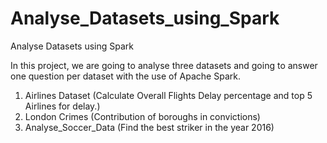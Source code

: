 # Analyse_Datasets_using_Spark
Analyse Datasets using Spark

In this project, we are going to analyse three datasets and going to answer one question per dataset with the use of Apache Spark.
1. Airlines Dataset (Calculate Overall Flights Delay percentage and top 5 Airlines for delay.)
2. London Crimes (Contribution of boroughs in convictions)
3. Analyse_Soccer_Data (Find the best striker in the year 2016) 
